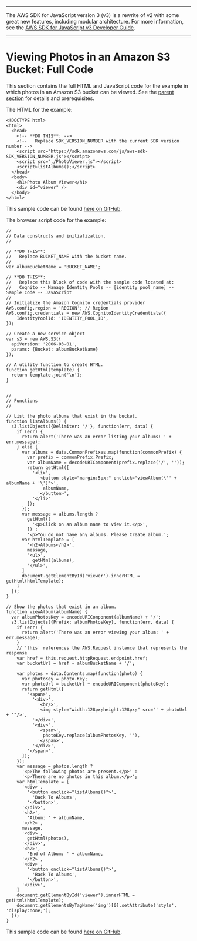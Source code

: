 --------

The AWS SDK for JavaScript version 3 \(v3\) is a rewrite of v2 with some great new features, including modular architecture\. For more information, see the [AWS SDK for JavaScript v3 Developer Guide](https://docs.aws.amazon.com/sdk-for-javascript/v3/developer-guide/welcome.html)\.

--------

# Viewing Photos in an Amazon S3 Bucket: Full Code<a name="s3-example-photos-view-full"></a>

This section contains the full HTML and JavaScript code for the example in which photos in an Amazon S3 bucket can be viewed\. See the [parent section](s3-example-photos-view.md) for details and prerequisites\.

The HTML for the example:

```
<!DOCTYPE html>
<html>
  <head>
    <!-- **DO THIS**: -->
    <!--   Replace SDK_VERSION_NUMBER with the current SDK version number -->
    <script src="https://sdk.amazonaws.com/js/aws-sdk-SDK_VERSION_NUMBER.js"></script>
    <script src="./PhotoViewer.js"></script>
    <script>listAlbums();</script>
  </head>
  <body>
    <h1>Photo Album Viewer</h1>
    <div id="viewer" />
  </body>
</html>
```

This sample code can be found [here on GitHub](https://github.com/awsdocs/aws-doc-sdk-examples/blob/master/javascript/example_code/s3/s3_PhotoViewer.html)\.

The browser script code for the example:

```
//
// Data constructs and initialization.
//

// **DO THIS**:
//   Replace BUCKET_NAME with the bucket name.
//
var albumBucketName = 'BUCKET_NAME';

// **DO THIS**:
//   Replace this block of code with the sample code located at:
//   Cognito -- Manage Identity Pools -- [identity_pool_name] -- Sample Code -- JavaScript
//
// Initialize the Amazon Cognito credentials provider
AWS.config.region = 'REGION'; // Region
AWS.config.credentials = new AWS.CognitoIdentityCredentials({
    IdentityPoolId: 'IDENTITY_POOL_ID',
});

// Create a new service object
var s3 = new AWS.S3({
  apiVersion: '2006-03-01',
  params: {Bucket: albumBucketName}
});

// A utility function to create HTML.
function getHtml(template) {
  return template.join('\n');
}


//
// Functions
//

// List the photo albums that exist in the bucket.
function listAlbums() {
  s3.listObjects({Delimiter: '/'}, function(err, data) {
    if (err) {
      return alert('There was an error listing your albums: ' + err.message);
    } else {
      var albums = data.CommonPrefixes.map(function(commonPrefix) {
        var prefix = commonPrefix.Prefix;
        var albumName = decodeURIComponent(prefix.replace('/', ''));
        return getHtml([
          '<li>',
            '<button style="margin:5px;" onclick="viewAlbum(\'' + albumName + '\')">',
              albumName,
            '</button>',
          '</li>'
        ]);
      });
      var message = albums.length ?
        getHtml([
          '<p>Click on an album name to view it.</p>',
        ]) :
        '<p>You do not have any albums. Please Create album.';
      var htmlTemplate = [
        '<h2>Albums</h2>',
        message,
        '<ul>',
          getHtml(albums),
        '</ul>',
      ]
      document.getElementById('viewer').innerHTML = getHtml(htmlTemplate);
    }
  });
}

// Show the photos that exist in an album.
function viewAlbum(albumName) {
  var albumPhotosKey = encodeURIComponent(albumName) + '/';
  s3.listObjects({Prefix: albumPhotosKey}, function(err, data) {
    if (err) {
      return alert('There was an error viewing your album: ' + err.message);
    }
    // 'this' references the AWS.Request instance that represents the response
    var href = this.request.httpRequest.endpoint.href;
    var bucketUrl = href + albumBucketName + '/';

    var photos = data.Contents.map(function(photo) {
      var photoKey = photo.Key;
      var photoUrl = bucketUrl + encodeURIComponent(photoKey);
      return getHtml([
        '<span>',
          '<div>',
            '<br/>',
            '<img style="width:128px;height:128px;" src="' + photoUrl + '"/>',
          '</div>',
          '<div>',
            '<span>',
              photoKey.replace(albumPhotosKey, ''),
            '</span>',
          '</div>',
        '</span>',
      ]);
    });
    var message = photos.length ?
      '<p>The following photos are present.</p>' :
      '<p>There are no photos in this album.</p>';
    var htmlTemplate = [
      '<div>',
        '<button onclick="listAlbums()">',
          'Back To Albums',
        '</button>',
      '</div>',
      '<h2>',
        'Album: ' + albumName,
      '</h2>',
      message,
      '<div>',
        getHtml(photos),
      '</div>',
      '<h2>',
        'End of Album: ' + albumName,
      '</h2>',
      '<div>',
        '<button onclick="listAlbums()">',
          'Back To Albums',
        '</button>',
      '</div>',
    ]
    document.getElementById('viewer').innerHTML = getHtml(htmlTemplate);
    document.getElementsByTagName('img')[0].setAttribute('style', 'display:none;');
  });
}
```

This sample code can be found [here on GitHub](https://github.com/awsdocs/aws-doc-sdk-examples/blob/master/javascript/example_code/s3/s3_PhotoViewer.js)\.